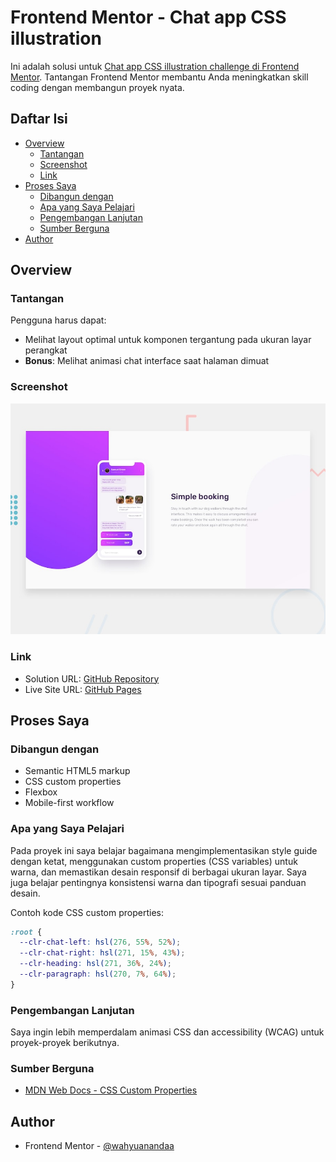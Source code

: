 # Frontend Mentor - Chat app CSS illustration

Ini adalah solusi untuk [Chat app CSS illustration challenge di Frontend Mentor](https://www.frontendmentor.io/challenges/chat-app-css-illustration-O5auMkFqY). Tantangan Frontend Mentor membantu Anda meningkatkan skill coding dengan membangun proyek nyata.

## Daftar Isi

- [Overview](#overview)
  - [Tantangan](#tantangan)
  - [Screenshot](#screenshot)
  - [Link](#link)
- [Proses Saya](#proses-saya)
  - [Dibangun dengan](#dibangun-dengan)
  - [Apa yang Saya Pelajari](#apa-yang-saya-pelajari)
  - [Pengembangan Lanjutan](#pengembangan-lanjutan)
  - [Sumber Berguna](#sumber-berguna)
- [Author](#author)

## Overview

### Tantangan

Pengguna harus dapat:

- Melihat layout optimal untuk komponen tergantung pada ukuran layar perangkat
- **Bonus**: Melihat animasi chat interface saat halaman dimuat

### Screenshot

![Screenshot](./design/desktop-preview.jpg)

### Link

- Solution URL: [GitHub Repository](https://your-solution-url.com)
- Live Site URL: [GitHub Pages](https://your-live-site-url.com)

## Proses Saya

### Dibangun dengan

- Semantic HTML5 markup
- CSS custom properties
- Flexbox
- Mobile-first workflow

### Apa yang Saya Pelajari

Pada proyek ini saya belajar bagaimana mengimplementasikan style guide dengan ketat, menggunakan custom properties (CSS variables) untuk warna, dan memastikan desain responsif di berbagai ukuran layar. Saya juga belajar pentingnya konsistensi warna dan tipografi sesuai panduan desain.

Contoh kode CSS custom properties:

```css
:root {
  --clr-chat-left: hsl(276, 55%, 52%);
  --clr-chat-right: hsl(271, 15%, 43%);
  --clr-heading: hsl(271, 36%, 24%);
  --clr-paragraph: hsl(270, 7%, 64%);
}
```

### Pengembangan Lanjutan

Saya ingin lebih memperdalam animasi CSS dan accessibility (WCAG) untuk proyek-proyek berikutnya.

### Sumber Berguna

- [MDN Web Docs - CSS Custom Properties](https://developer.mozilla.org/en-US/docs/Web/CSS/--*)

## Author

- Frontend Mentor - [@wahyuanandaa](https://www.frontendmentor.io/profile/wahyuanandaa)
